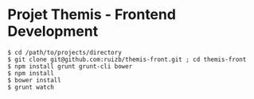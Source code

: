 # Projet Themis - Frontend Development

```
$ cd /path/to/projects/directory
$ git clone git@github.com:ruizb/themis-front.git ; cd themis-front
$ npm install grunt grunt-cli bower
$ npm install
$ bower install
$ grunt watch
```
